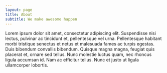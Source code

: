 ```yaml
---
layout: page
title: About 
subtitle: We make awesome happen
---
```


Lorem ipsum dolor sit amet, consectetur adipiscing elit. Suspendisse nisi lectus, pulvinar ac tincidunt et, pellentesque vel urna. Pellentesque habitant morbi tristique senectus et netus et malesuada fames ac turpis egestas. Duis bibendum convallis bibendum. Quisque magna magna, feugiat quis placerat et, ornare sed tellus. Nunc molestie luctus quam, nec rhoncus ligula accumsan id. Nam ac efficitur tellus. Nunc et justo ut ligula ullamcorper lobortis. 
